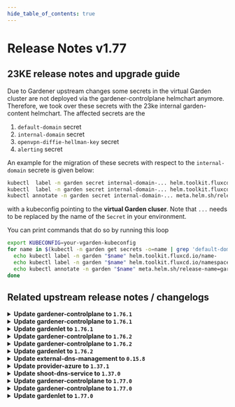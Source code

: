 ```yaml
---
hide_table_of_contents: true
---
```


# Release Notes v1.77

## 23KE release notes and upgrade guide
Due to Gardener upstream changes some secrets in the virtual Garden cluster are not deployed via the gardener-controlplane helmchart anymore. Therefore, we took over these secrets with the 23ke internal garden-content helmchart.
The affected secrets are the
1. `default-domain` secret
2. `internal-domain` secret
3. `openvpn-diffie-hellman-key` secret
4. `alerting` secret

An example for the migration of these secrets with respect to the `internal-domain` secrete is given below:
```sh
kubectl  label -n garden secret internal-domain-... helm.toolkit.fluxcd.io/name-
kubectl  label -n garden secret internal-domain-... helm.toolkit.fluxcd.io/namespace-
kubectl annotate -n garden secret internal-domain-... meta.helm.sh/release-name=garden-content --overwrite
```
with a kubeconfig pointing to the **virtual Garden cluser**. Note that `...` needs to be replaced by the name of the `Secret` in your environment.

You can print commands that do so by running this loop
```sh
export KUBECONFIG=your-vgarden-kubeconfig
for name in $(kubectl -n garden get secrets -o=name | grep 'default-domain\|internal-domain\|openvpn-diffie-hellman-key\|alerting'); do
  echo kubectl label -n garden "$name" helm.toolkit.fluxcd.io/name-
  echo kubectl label -n garden "$name" helm.toolkit.fluxcd.io/namespace-
  echo kubectl annotate -n garden "$name" meta.helm.sh/release-name=garden-content --overwrite
done
```

## Related upstream release notes / changelogs


<details>
<summary><b>Update gardener-controlplane to <code>1.76.1</code></b></summary>

# [gardener/gardener]

## 🐛 Bug Fixes

- `[OPERATOR]` gardenlet: A regression causing metering related recording rules for the aggregate-prometheus not to be applied is now fixed. by @gardener-ci-robot [#8286]

# Docker Images
admission-controller: `eu.gcr.io/gardener-project/gardener/admission-controller:v1.76.1`
apiserver: `eu.gcr.io/gardener-project/gardener/apiserver:v1.76.1`
controller-manager: `eu.gcr.io/gardener-project/gardener/controller-manager:v1.76.1`
scheduler: `eu.gcr.io/gardener-project/gardener/scheduler:v1.76.1`
operator: `eu.gcr.io/gardener-project/gardener/operator:v1.76.1`
gardenlet: `eu.gcr.io/gardener-project/gardener/gardenlet:v1.76.1`
resource-manager: `eu.gcr.io/gardener-project/gardener/resource-manager:v1.76.1`

</details>

<details>
<summary><b>Update gardener-controlplane to <code>1.76.1</code></b></summary>

# [gardener/gardener]

## 🐛 Bug Fixes

- `[OPERATOR]` gardenlet: A regression causing metering related recording rules for the aggregate-prometheus not to be applied is now fixed. by @gardener-ci-robot [#8286]

# Docker Images
admission-controller: `eu.gcr.io/gardener-project/gardener/admission-controller:v1.76.1`
apiserver: `eu.gcr.io/gardener-project/gardener/apiserver:v1.76.1`
controller-manager: `eu.gcr.io/gardener-project/gardener/controller-manager:v1.76.1`
scheduler: `eu.gcr.io/gardener-project/gardener/scheduler:v1.76.1`
operator: `eu.gcr.io/gardener-project/gardener/operator:v1.76.1`
gardenlet: `eu.gcr.io/gardener-project/gardener/gardenlet:v1.76.1`
resource-manager: `eu.gcr.io/gardener-project/gardener/resource-manager:v1.76.1`

</details>

<details>
<summary><b>Update gardenlet to <code>1.76.1</code></b></summary>

# [gardener/gardener]

## 🐛 Bug Fixes

- `[OPERATOR]` gardenlet: A regression causing metering related recording rules for the aggregate-prometheus not to be applied is now fixed. by @gardener-ci-robot [#8286]

# Docker Images
admission-controller: `eu.gcr.io/gardener-project/gardener/admission-controller:v1.76.1`
apiserver: `eu.gcr.io/gardener-project/gardener/apiserver:v1.76.1`
controller-manager: `eu.gcr.io/gardener-project/gardener/controller-manager:v1.76.1`
scheduler: `eu.gcr.io/gardener-project/gardener/scheduler:v1.76.1`
operator: `eu.gcr.io/gardener-project/gardener/operator:v1.76.1`
gardenlet: `eu.gcr.io/gardener-project/gardener/gardenlet:v1.76.1`
resource-manager: `eu.gcr.io/gardener-project/gardener/resource-manager:v1.76.1`

</details>

<details>
<summary><b>Update gardener-controlplane to <code>1.76.2</code></b></summary>

# [gardener/gardener]

## 🐛 Bug Fixes

- `[USER]` An issue has been fixed for highly-available `Shoot`s whose `etcd` clusters didn't get ready in the `Completing` phase of a CA credentials rotation. by @gardener-ci-robot [#8306]
## 🏃 Others

- `[OPERATOR]` A bug preventing `plutono` ingress to use `wildcard-certificate` is fixed. by @gardener-ci-robot [#8318]
- `[OPERATOR]` gardenlet: A regression preventing the alertmanager in the garden namespace from sending email notifications is now fixed. by @gardener-ci-robot [#8314]

# Docker Images
admission-controller: `eu.gcr.io/gardener-project/gardener/admission-controller:v1.76.2`
apiserver: `eu.gcr.io/gardener-project/gardener/apiserver:v1.76.2`
controller-manager: `eu.gcr.io/gardener-project/gardener/controller-manager:v1.76.2`
scheduler: `eu.gcr.io/gardener-project/gardener/scheduler:v1.76.2`
operator: `eu.gcr.io/gardener-project/gardener/operator:v1.76.2`
gardenlet: `eu.gcr.io/gardener-project/gardener/gardenlet:v1.76.2`
resource-manager: `eu.gcr.io/gardener-project/gardener/resource-manager:v1.76.2`

</details>

<details>
<summary><b>Update gardener-controlplane to <code>1.76.2</code></b></summary>

# [gardener/gardener]

## 🐛 Bug Fixes

- `[USER]` An issue has been fixed for highly-available `Shoot`s whose `etcd` clusters didn't get ready in the `Completing` phase of a CA credentials rotation. by @gardener-ci-robot [#8306]
## 🏃 Others

- `[OPERATOR]` A bug preventing `plutono` ingress to use `wildcard-certificate` is fixed. by @gardener-ci-robot [#8318]
- `[OPERATOR]` gardenlet: A regression preventing the alertmanager in the garden namespace from sending email notifications is now fixed. by @gardener-ci-robot [#8314]

# Docker Images
admission-controller: `eu.gcr.io/gardener-project/gardener/admission-controller:v1.76.2`
apiserver: `eu.gcr.io/gardener-project/gardener/apiserver:v1.76.2`
controller-manager: `eu.gcr.io/gardener-project/gardener/controller-manager:v1.76.2`
scheduler: `eu.gcr.io/gardener-project/gardener/scheduler:v1.76.2`
operator: `eu.gcr.io/gardener-project/gardener/operator:v1.76.2`
gardenlet: `eu.gcr.io/gardener-project/gardener/gardenlet:v1.76.2`
resource-manager: `eu.gcr.io/gardener-project/gardener/resource-manager:v1.76.2`

</details>

<details>
<summary><b>Update gardenlet to <code>1.76.2</code></b></summary>

# [gardener/gardener]

## 🐛 Bug Fixes

- `[USER]` An issue has been fixed for highly-available `Shoot`s whose `etcd` clusters didn't get ready in the `Completing` phase of a CA credentials rotation. by @gardener-ci-robot [#8306]
## 🏃 Others

- `[OPERATOR]` A bug preventing `plutono` ingress to use `wildcard-certificate` is fixed. by @gardener-ci-robot [#8318]
- `[OPERATOR]` gardenlet: A regression preventing the alertmanager in the garden namespace from sending email notifications is now fixed. by @gardener-ci-robot [#8314]

# Docker Images
admission-controller: `eu.gcr.io/gardener-project/gardener/admission-controller:v1.76.2`
apiserver: `eu.gcr.io/gardener-project/gardener/apiserver:v1.76.2`
controller-manager: `eu.gcr.io/gardener-project/gardener/controller-manager:v1.76.2`
scheduler: `eu.gcr.io/gardener-project/gardener/scheduler:v1.76.2`
operator: `eu.gcr.io/gardener-project/gardener/operator:v1.76.2`
gardenlet: `eu.gcr.io/gardener-project/gardener/gardenlet:v1.76.2`
resource-manager: `eu.gcr.io/gardener-project/gardener/resource-manager:v1.76.2`

</details>

<details>
<summary><b>Update external-dns-management to <code>0.15.8</code></b></summary>

# [gardener/external-dns-management]

## 🏃 Others

- `[OPERATOR]` Reduce memory footprint for secrets. by @MartinWeindel [#312]
- `[OPERATOR]` Bump builder image from `golang:1.20.5` to `golang:1.20.7` by @MartinWeindel [#312]

</details>

<details>
<summary><b>Update provider-azure to <code>1.37.1</code></b></summary>

# [gardener/gardener-extension-provider-azure]

## 🐛 Bug Fixes

- `[USER]` The node-controller-manager is now set to keep setting deprecated node labels for k8s clusters of version `>=1.26.0, <1.28.0` to ensure pods using persistent volumes with node affinities are scheduled in the cluster. by @kon-angelo [#718]

</details>

<details>
<summary><b>Update shoot-dns-service to <code>1.37.0</code></b></summary>

# [gardener/external-dns-management]

## 🐛 Bug Fixes

- `[OPERATOR]` Update controller-manager-library dependency to fix panic on api-resources discovery. by @MartinWeindel [gardener/external-dns-management#310]
## 🏃 Others

- `[OPERATOR]` Bump builder image from `golang:1.20.5` to `golang:1.20.7` by @MartinWeindel [gardener/external-dns-management#312]
- `[OPERATOR]` Reduce memory footprint for secrets. by @MartinWeindel [gardener/external-dns-management#312]
# [gardener/gardener-extension-shoot-dns-service]

## ⚠️ Breaking Changes

- `[OPERATOR]` `extension-shoot-dns-service` no longer supports Shoots with Кubernetes version < 1.22. by @shafeeqes [#218]
- `[OPERATOR]` The `security.gardener.cloud/pod-security-enforce` annotation in the ControllerRegistration is set to `baseline`. With this, the pods running in the extension namespace should comply with `baseline` pod-security standard. by @shafeeqes [#222]
## 🏃 Others

- `[OPERATOR]` Bumps golang from 1.20.5 to 1.21.0. by @dependabot[bot] [#227]
- `[OPERATOR]` Ensure dns-controller-manager is restarted on CA rotation for remote-access server by @MartinWeindel [#223]
- `[OPERATOR]` Bumps [github.com/gardener/gardener](https://github.com/gardener/gardener) from 1.75.0 to 1.76.2. by @dependabot[bot] [#228]
- `[OPERATOR]` Fix set_dependency_version for `workerlessSupported` by @MartinWeindel [#226]

</details>

<details>
<summary><b>Update gardener-controlplane to <code>1.77.0</code></b></summary>

# [gardener/etcd-backup-restore]

## 📰 Noteworthy

- `[OPERATOR]` Etcd-backup-restore now uses a distroless image as its base image. It is no longer compatible with [etcd-custom-image](https://github.com/gardener/etcd-custom-image), and must be used with [etcd-wrapper](https://github.com/gardener/etcd-wrapper) instead.  by @aaronfern [gardener/etcd-backup-restore#637]
- `[OPERATOR]` Etcd-backup-restore now uses the user home directory to create files. by @aaronfern [gardener/etcd-backup-restore#637]
## 🏃 Others

- `[OPERATOR]` While scaling up a non-HA etcd cluster to HA skipping the scale-up checks for first member of etcd cluster as first member can never be a part of scale-up scenarios. by @ishan16696 [gardener/etcd-backup-restore#649]
- `[OPERATOR]` Backup-restore waits for its etcd to be ready before attempting to update peerUrl by @aaronfern [gardener/etcd-backup-restore#628]
- `[DEVELOPER]` Add CVE categorization for etcd-backup-restore. by @shreyas-s-rao [gardener/etcd-backup-restore#644]
# [gardener/gardener]

## ⚠️ Breaking Changes

- `[DEVELOPER]` If you are using `provider-extension` setup you should adapt your files in `example/provider-extensions/garden/controlplane` because `default-domain` and `internal-domain` secrets are removed from `gardener-controlplane` Helm chart. by @oliver-goetz [#8308]
- `[DEVELOPER]` Package `pkg/utils/managedresources` now works with immutable secrets for managed resources under the hood. Existing secrets will be marked for garbage collection and replaced with immutable ones during the first reconciliation of the managed resource. by @dimityrmirchev [#8116]
- `[DEVELOPER]` The `Secrets` type as well as the `Delete` functions for secrets were removed from `pkg/utils/managedresources/builder` since their usage was prone to errors. The higher level package `pkg/utils/managedresources` should be used instead. by @dimityrmirchev [#8116]
- `[DEPENDENCY]` `hack/generate.sh` has been renamed to `hack/generate-sequential.sh`. by @shafeeqes [#8289]
- `[DEPENDENCY]` The deprecated `extensions/pkg/controller/worker.{Options,ApplyMachineResources{ForConfig}}` symbols have been dropped since `gardenlet` takes over management of the `machine.gardener.cloud/v1alpha1` API CRDs since `gardener/gardener@v1.73`. by @rfranzke [#8280]
- `[OPERATOR]` The `virtual-garden-kube-apiserver` service (for the `virtual-garden` cluster) was switched from type `LoadBalancer` to `ClusterIP`. Please make sure to migrate all DNS records from the `virtual-garden-kube-apiserver` to the `istio-ingressgateway` endpoint before upgrading to this Gardener version. by @timuthy [#8302]
- `[OPERATOR]` `gardenlet` no longer reports the `Bootstrapped` condition on `Seed`s. Instead, it now reports the progress in `.status.lastOperation`, similar to how it's done for `Shoot`s. by @rfranzke [#8290]
- `[OPERATOR]` `default-domain`, `internal-domain`, `alerting` and `openvpn-diffie-hellman` secrets are removed from `gardener-controlplane` Helm chart. Please ensure to update them in a different way before upgrading Gardener. If you would like to prevent Helm from deleting these secret during the upgrade, you could annotate them with `"helm.sh/resource-policy": keep`. by @oliver-goetz [#8308]
## 📰 Noteworthy

- `[DEVELOPER]` The `charts/images.yaml` file was moved to `imagevector/images.yaml`. by @rfranzke [#8250]
- `[DEPENDENCY]` `pkg/utils/chart` does now support embedded charts. The already deprecated methods in the `ChartApplier` and `ChartRenderer` will be removed in a few releases, so extensions should adapt to embedded charts. by @rfranzke [#8250]
- `[OPERATOR]` Gardenlet can now set feature gates for `etcd-druid`. They can be specified via the gardenlet configuration `GardenletConfiguration.EtcdConfig.FeatureGates` by @gardener-ci-robot [#8335]
## ✨ New Features

- `[OPERATOR]` The garbage collection controller now also considers managed resources when deciding if secrets/configmaps should be garbage collected. by @dimityrmirchev [#8116]
- `[OPERATOR]` Gardener Scheduler's Minimal Distance strategy can take scheduling decisions based on region distances configured by operators. This especially improves the allocation for shoots of providers regions for which the standard Levenshtein distance is inappropriate. Please see `docs/concepts/scheduler.md` for more information. by @timuthy [#8277]
- `[OPERATOR]` Operators can now view and manage dashboards for compaction jobs running in shoot control plane. by @abdasgupta [#8206]
- `[OPERATOR]` `maintenance-controller` now disables `PodSecurityPolicy` admission controller when forcefully upgrading the Kubernetes version of a `Shoot` to `v1.25`. It also ensures maximum workers of each for group is greater or equal to its number of zone for forceful upgrades to `v1.27`. by @oliver-goetz [#8281]
- `[OPERATOR]` `kubectl get garden` now features additional printer columns providing more information about the substantial configuration values and statuses. by @rfranzke [#8279]
- `[OPERATOR]` The `gardener-apiserver` now drops expired `Kubernetes` and `MachineImage` versions from `Cloudprofile`s during creation. by @shafeeqes [#8297]
- `[OPERATOR]` `gardener-operator` now takes over management of `fluent-operator` and `vali`. by @vlvasilev [#8240]
- `[USER]` Two additional labels `worker.gardener.cloud/image-name` and `worker.gardener.cloud/image-version` are attached to worker nodes to identify which operating system they are running. This can then be used in selectors that target only workers with a specific operating system and is helpful for e.g. driver deployment. by @MrBatschner [#8295]
- `[USER]` A new feature gate named `ContainerdRegistryHostsDir` is introduced to gardenlet. When enabled, the `/etc/containerd/certs.d` directory is created on the Node and containerd is configured to look up for registries/mirrors configuration in this directory (if there is any configuration applied). In future, the [registry-cache extension](https://github.com/gardener/gardener-extension-registry-cache/) will add such registries/mirrors configuration under this directory (via OperatingSystemConfig mutation). by @ialidzhikov [#8094]
- `[USER]` The `Shoot` maintenance controller now updates the CRI of worker pools from `docker` to `containerd` when force-upgrading from Kubernetes `v1.22` to `v1.23`. by @oliver-goetz [#8272]
- `[DEVELOPER]` Extensions running on seed clusters can get access to the garden cluster by using the injected kubeconfig specified by the `GARDEN_KUBECONFIG` environment variable. You can read about the details in this [doc](https://github.com/gardener/gardener/blob/master/docs/extensions/garden-api-access.md). by @timebertt [#8264]
## 🐛 Bug Fixes

- `[OPERATOR]` When `Shoot`s were updated from non high-availability to `zone` high-availability, it could happen that the control-plane was scheduled to two instead of three zones. This issue is relevant for cloud providers with an inconsistent zone naming (`Azure` is currently the only candidate to our knowledge).  
  Existing shoots with the before mentioned problem must be fixed manually be operators if required. An automatic move of `etcd`s and their volumes is not part of this fix due to availability reasons. by @gardener-ci-robot [#8345]
- `[OPERATOR]` gardenlet: A regression causing metering related recording rules for the aggregate-prometheus not to be applied is now fixed. by @istvanballok [#8284]
- `[USER]` An issue has been fixed for highly-available `Shoot`s whose `etcd` clusters didn't get ready in the `Completing` phase of a CA credentials rotation. by @timuthy [#8303]
## 🏃 Others

- `[OPERATOR]` A bug preventing `prometheus` ingress to use `wildcard-certificate` is fixed. by @acumino [#8319]
- `[OPERATOR]` A bug preventing `plutono` ingress to use `wildcard-certificate` is fixed. by @acumino [#8317]
- `[OPERATOR]` gardenlet: A regression preventing the alertmanager in the garden namespace from sending email notifications is now fixed. by @istvanballok [#8310]
- `[DEVELOPER]` The `github.com/golang/mock/gomock` dependency is replaced by `go.uber.org/mock`. by @afritzler [#8269]
- `[DEVELOPER]` Add failure tolerance option to the `CreateShoot` test. by @hendrikKahl [#8298]
# [gardener/etcd-druid]

## ⚠️ Breaking Changes

- `[OPERATOR]` :warning: `etcd.Status.ClusterSize`, `etcd.Status.ServiceName`, `etcd.Status.UpdatedReplicas` have been marked as deprecated and users should refrain from depending on these fields. by @unmarshall [gardener/etcd-druid#594]
- `[OPERATOR]` File ownership for `var/etcd/data` will be changed to non-root user (65532). by @aaronfern [gardener/etcd-druid#620]
- `[OPERATOR]` Etcd-druid will now deploy distroless `etcd-wrapper` and `etcd-backup-restore` images. Please refer to [etcd-wrapper](https://github.com/gardener/etcd-wrapper) for more information. by @aaronfern [gardener/etcd-druid#620]
- `[OPERATOR]` Etcd-related secrets will now be mounted onto the `/var/` directory instead of `/root/`. by @aaronfern [gardener/etcd-druid#620]
- `[DEVELOPER]` Developer Action Required: The `make deploy` command has been replaced with `make deploy-via-kustomize`. Please update your deployment workflows accordingly. by @seshachalam-yv [gardener/etcd-druid#599]
## ✨ New Features

- `[DEVELOPER]` Makefile has been updated to use `Skaffold` for deploying `etcd-druid` with the `make deploy` target, simplifying the deployment process and eliminating the need to push the image to the container registry for each local development testing. by @seshachalam-yv [gardener/etcd-druid#599]
- `[OPERATOR]` Feature gates have been introduced in etcd-druid, and can be specified using CLI flag `--feature-gate`. by @aaronfern [gardener/etcd-druid#646]
- `[OPERATOR]` Druid now exposes metrics related to snapshot compaction, on default port 8080. Please expose the desired metrics port via the etcd-druid service to allow metrics to be scraped by a Prometheus instance. by @abdasgupta [gardener/etcd-druid#569]
- `[OPERATOR]` `UseEtcdWrapper` feature gate has been introduced to allow users to opt for the new [etcd-wrapper](https://github.com/gardener/etcd-wrapper) image. by @aaronfern [gardener/etcd-druid#646]
## 🐛 Bug Fixes

- `[OPERATOR]` A bug causing incorrect volume mount path for `Etcd`s and `EtcdCopyBackupsTask`s using `Local` snapshot storage provider while using distroless etcd-backup-restore image `v0.25.x` has been resolved. by @aaronfern [gardener/etcd-druid#662]
- `[OPERATOR]` `AllMembersReady` condition has now been fixed to eventually show the correct overall readiness of an etcd cluster. by @unmarshall [gardener/etcd-druid#594]
- `[OPERATOR]` A bug causing `EtcdCopyBackupsTask` jobs to fail to create temp snapshot directory while using distroless etcd-backup-restore image `v0.25.x` has been resolved. by @aaronfern [gardener/etcd-druid#662]
## 🏃 Others

- `[OPERATOR]` Print build version and go runtime info. by @shreyas-s-rao [gardener/etcd-druid#636]
- `[OPERATOR]` Bumped up the custom image version to v3.4.13-bootstrap-11 by @abdasgupta [gardener/etcd-druid#623]
- `[OPERATOR]` When scaling from single-node to multi-node etcd cluster, Etcd Druid will now first ensure that any change to the peer URL (e.g TLS enablement)  is seen by the existing etcd process running within the etcd member pod. Once that is confirmed then it will scale up the Etcd StatefulSet and add relevant annotations. by @unmarshall [gardener/etcd-druid#598]
- `[DEVELOPER]` Refactored `statefulset`, `service`, `poddisruptionbudget`, `lease`, and `configmap` components to use default labels and owner references from `etcd`. by @seshachalam-yv [gardener/etcd-druid#559]
- `[DEVELOPER]` Add CVE categorization for etcd-druid. by @shreyas-s-rao [gardener/etcd-druid#634]
# [gardener/vpn2]

## 📰 Noteworthy

- `[OPERATOR]` Bump builder image golang from `1.20.4` to `1.20.6`  by @axel7born [gardener/vpn2#33]
# [gardener/hvpa-controller]

## 🐛 Bug Fixes

- `[OPERATOR]` Fixed a bug that caused HVPA reconciliation to fail with `expected pointer, but got v2beta1.MetricSpec type` when the HPA spec had changed. by @voelzmo [gardener/hvpa-controller#125]

</details>

<details>
<summary><b>Update gardener-controlplane to <code>1.77.0</code></b></summary>

# [gardener/etcd-backup-restore]

## 📰 Noteworthy

- `[OPERATOR]` Etcd-backup-restore now uses a distroless image as its base image. It is no longer compatible with [etcd-custom-image](https://github.com/gardener/etcd-custom-image), and must be used with [etcd-wrapper](https://github.com/gardener/etcd-wrapper) instead.  by @aaronfern [gardener/etcd-backup-restore#637]
- `[OPERATOR]` Etcd-backup-restore now uses the user home directory to create files. by @aaronfern [gardener/etcd-backup-restore#637]
## 🏃 Others

- `[OPERATOR]` While scaling up a non-HA etcd cluster to HA skipping the scale-up checks for first member of etcd cluster as first member can never be a part of scale-up scenarios. by @ishan16696 [gardener/etcd-backup-restore#649]
- `[OPERATOR]` Backup-restore waits for its etcd to be ready before attempting to update peerUrl by @aaronfern [gardener/etcd-backup-restore#628]
- `[DEVELOPER]` Add CVE categorization for etcd-backup-restore. by @shreyas-s-rao [gardener/etcd-backup-restore#644]
# [gardener/gardener]

## ⚠️ Breaking Changes

- `[DEVELOPER]` If you are using `provider-extension` setup you should adapt your files in `example/provider-extensions/garden/controlplane` because `default-domain` and `internal-domain` secrets are removed from `gardener-controlplane` Helm chart. by @oliver-goetz [#8308]
- `[DEVELOPER]` Package `pkg/utils/managedresources` now works with immutable secrets for managed resources under the hood. Existing secrets will be marked for garbage collection and replaced with immutable ones during the first reconciliation of the managed resource. by @dimityrmirchev [#8116]
- `[DEVELOPER]` The `Secrets` type as well as the `Delete` functions for secrets were removed from `pkg/utils/managedresources/builder` since their usage was prone to errors. The higher level package `pkg/utils/managedresources` should be used instead. by @dimityrmirchev [#8116]
- `[DEPENDENCY]` `hack/generate.sh` has been renamed to `hack/generate-sequential.sh`. by @shafeeqes [#8289]
- `[DEPENDENCY]` The deprecated `extensions/pkg/controller/worker.{Options,ApplyMachineResources{ForConfig}}` symbols have been dropped since `gardenlet` takes over management of the `machine.gardener.cloud/v1alpha1` API CRDs since `gardener/gardener@v1.73`. by @rfranzke [#8280]
- `[OPERATOR]` The `virtual-garden-kube-apiserver` service (for the `virtual-garden` cluster) was switched from type `LoadBalancer` to `ClusterIP`. Please make sure to migrate all DNS records from the `virtual-garden-kube-apiserver` to the `istio-ingressgateway` endpoint before upgrading to this Gardener version. by @timuthy [#8302]
- `[OPERATOR]` `gardenlet` no longer reports the `Bootstrapped` condition on `Seed`s. Instead, it now reports the progress in `.status.lastOperation`, similar to how it's done for `Shoot`s. by @rfranzke [#8290]
- `[OPERATOR]` `default-domain`, `internal-domain`, `alerting` and `openvpn-diffie-hellman` secrets are removed from `gardener-controlplane` Helm chart. Please ensure to update them in a different way before upgrading Gardener. If you would like to prevent Helm from deleting these secret during the upgrade, you could annotate them with `"helm.sh/resource-policy": keep`. by @oliver-goetz [#8308]
## 📰 Noteworthy

- `[DEVELOPER]` The `charts/images.yaml` file was moved to `imagevector/images.yaml`. by @rfranzke [#8250]
- `[DEPENDENCY]` `pkg/utils/chart` does now support embedded charts. The already deprecated methods in the `ChartApplier` and `ChartRenderer` will be removed in a few releases, so extensions should adapt to embedded charts. by @rfranzke [#8250]
- `[OPERATOR]` Gardenlet can now set feature gates for `etcd-druid`. They can be specified via the gardenlet configuration `GardenletConfiguration.EtcdConfig.FeatureGates` by @gardener-ci-robot [#8335]
## ✨ New Features

- `[OPERATOR]` The garbage collection controller now also considers managed resources when deciding if secrets/configmaps should be garbage collected. by @dimityrmirchev [#8116]
- `[OPERATOR]` Gardener Scheduler's Minimal Distance strategy can take scheduling decisions based on region distances configured by operators. This especially improves the allocation for shoots of providers regions for which the standard Levenshtein distance is inappropriate. Please see `docs/concepts/scheduler.md` for more information. by @timuthy [#8277]
- `[OPERATOR]` Operators can now view and manage dashboards for compaction jobs running in shoot control plane. by @abdasgupta [#8206]
- `[OPERATOR]` `maintenance-controller` now disables `PodSecurityPolicy` admission controller when forcefully upgrading the Kubernetes version of a `Shoot` to `v1.25`. It also ensures maximum workers of each for group is greater or equal to its number of zone for forceful upgrades to `v1.27`. by @oliver-goetz [#8281]
- `[OPERATOR]` `kubectl get garden` now features additional printer columns providing more information about the substantial configuration values and statuses. by @rfranzke [#8279]
- `[OPERATOR]` The `gardener-apiserver` now drops expired `Kubernetes` and `MachineImage` versions from `Cloudprofile`s during creation. by @shafeeqes [#8297]
- `[OPERATOR]` `gardener-operator` now takes over management of `fluent-operator` and `vali`. by @vlvasilev [#8240]
- `[USER]` Two additional labels `worker.gardener.cloud/image-name` and `worker.gardener.cloud/image-version` are attached to worker nodes to identify which operating system they are running. This can then be used in selectors that target only workers with a specific operating system and is helpful for e.g. driver deployment. by @MrBatschner [#8295]
- `[USER]` A new feature gate named `ContainerdRegistryHostsDir` is introduced to gardenlet. When enabled, the `/etc/containerd/certs.d` directory is created on the Node and containerd is configured to look up for registries/mirrors configuration in this directory (if there is any configuration applied). In future, the [registry-cache extension](https://github.com/gardener/gardener-extension-registry-cache/) will add such registries/mirrors configuration under this directory (via OperatingSystemConfig mutation). by @ialidzhikov [#8094]
- `[USER]` The `Shoot` maintenance controller now updates the CRI of worker pools from `docker` to `containerd` when force-upgrading from Kubernetes `v1.22` to `v1.23`. by @oliver-goetz [#8272]
- `[DEVELOPER]` Extensions running on seed clusters can get access to the garden cluster by using the injected kubeconfig specified by the `GARDEN_KUBECONFIG` environment variable. You can read about the details in this [doc](https://github.com/gardener/gardener/blob/master/docs/extensions/garden-api-access.md). by @timebertt [#8264]
## 🐛 Bug Fixes

- `[OPERATOR]` When `Shoot`s were updated from non high-availability to `zone` high-availability, it could happen that the control-plane was scheduled to two instead of three zones. This issue is relevant for cloud providers with an inconsistent zone naming (`Azure` is currently the only candidate to our knowledge).  
  Existing shoots with the before mentioned problem must be fixed manually be operators if required. An automatic move of `etcd`s and their volumes is not part of this fix due to availability reasons. by @gardener-ci-robot [#8345]
- `[OPERATOR]` gardenlet: A regression causing metering related recording rules for the aggregate-prometheus not to be applied is now fixed. by @istvanballok [#8284]
- `[USER]` An issue has been fixed for highly-available `Shoot`s whose `etcd` clusters didn't get ready in the `Completing` phase of a CA credentials rotation. by @timuthy [#8303]
## 🏃 Others

- `[OPERATOR]` A bug preventing `prometheus` ingress to use `wildcard-certificate` is fixed. by @acumino [#8319]
- `[OPERATOR]` A bug preventing `plutono` ingress to use `wildcard-certificate` is fixed. by @acumino [#8317]
- `[OPERATOR]` gardenlet: A regression preventing the alertmanager in the garden namespace from sending email notifications is now fixed. by @istvanballok [#8310]
- `[DEVELOPER]` The `github.com/golang/mock/gomock` dependency is replaced by `go.uber.org/mock`. by @afritzler [#8269]
- `[DEVELOPER]` Add failure tolerance option to the `CreateShoot` test. by @hendrikKahl [#8298]
# [gardener/etcd-druid]

## ⚠️ Breaking Changes

- `[OPERATOR]` :warning: `etcd.Status.ClusterSize`, `etcd.Status.ServiceName`, `etcd.Status.UpdatedReplicas` have been marked as deprecated and users should refrain from depending on these fields. by @unmarshall [gardener/etcd-druid#594]
- `[OPERATOR]` File ownership for `var/etcd/data` will be changed to non-root user (65532). by @aaronfern [gardener/etcd-druid#620]
- `[OPERATOR]` Etcd-druid will now deploy distroless `etcd-wrapper` and `etcd-backup-restore` images. Please refer to [etcd-wrapper](https://github.com/gardener/etcd-wrapper) for more information. by @aaronfern [gardener/etcd-druid#620]
- `[OPERATOR]` Etcd-related secrets will now be mounted onto the `/var/` directory instead of `/root/`. by @aaronfern [gardener/etcd-druid#620]
- `[DEVELOPER]` Developer Action Required: The `make deploy` command has been replaced with `make deploy-via-kustomize`. Please update your deployment workflows accordingly. by @seshachalam-yv [gardener/etcd-druid#599]
## ✨ New Features

- `[DEVELOPER]` Makefile has been updated to use `Skaffold` for deploying `etcd-druid` with the `make deploy` target, simplifying the deployment process and eliminating the need to push the image to the container registry for each local development testing. by @seshachalam-yv [gardener/etcd-druid#599]
- `[OPERATOR]` Feature gates have been introduced in etcd-druid, and can be specified using CLI flag `--feature-gate`. by @aaronfern [gardener/etcd-druid#646]
- `[OPERATOR]` Druid now exposes metrics related to snapshot compaction, on default port 8080. Please expose the desired metrics port via the etcd-druid service to allow metrics to be scraped by a Prometheus instance. by @abdasgupta [gardener/etcd-druid#569]
- `[OPERATOR]` `UseEtcdWrapper` feature gate has been introduced to allow users to opt for the new [etcd-wrapper](https://github.com/gardener/etcd-wrapper) image. by @aaronfern [gardener/etcd-druid#646]
## 🐛 Bug Fixes

- `[OPERATOR]` A bug causing incorrect volume mount path for `Etcd`s and `EtcdCopyBackupsTask`s using `Local` snapshot storage provider while using distroless etcd-backup-restore image `v0.25.x` has been resolved. by @aaronfern [gardener/etcd-druid#662]
- `[OPERATOR]` `AllMembersReady` condition has now been fixed to eventually show the correct overall readiness of an etcd cluster. by @unmarshall [gardener/etcd-druid#594]
- `[OPERATOR]` A bug causing `EtcdCopyBackupsTask` jobs to fail to create temp snapshot directory while using distroless etcd-backup-restore image `v0.25.x` has been resolved. by @aaronfern [gardener/etcd-druid#662]
## 🏃 Others

- `[OPERATOR]` Print build version and go runtime info. by @shreyas-s-rao [gardener/etcd-druid#636]
- `[OPERATOR]` Bumped up the custom image version to v3.4.13-bootstrap-11 by @abdasgupta [gardener/etcd-druid#623]
- `[OPERATOR]` When scaling from single-node to multi-node etcd cluster, Etcd Druid will now first ensure that any change to the peer URL (e.g TLS enablement)  is seen by the existing etcd process running within the etcd member pod. Once that is confirmed then it will scale up the Etcd StatefulSet and add relevant annotations. by @unmarshall [gardener/etcd-druid#598]
- `[DEVELOPER]` Refactored `statefulset`, `service`, `poddisruptionbudget`, `lease`, and `configmap` components to use default labels and owner references from `etcd`. by @seshachalam-yv [gardener/etcd-druid#559]
- `[DEVELOPER]` Add CVE categorization for etcd-druid. by @shreyas-s-rao [gardener/etcd-druid#634]
# [gardener/vpn2]

## 📰 Noteworthy

- `[OPERATOR]` Bump builder image golang from `1.20.4` to `1.20.6`  by @axel7born [gardener/vpn2#33]
# [gardener/hvpa-controller]

## 🐛 Bug Fixes

- `[OPERATOR]` Fixed a bug that caused HVPA reconciliation to fail with `expected pointer, but got v2beta1.MetricSpec type` when the HPA spec had changed. by @voelzmo [gardener/hvpa-controller#125]

</details>

<details>
<summary><b>Update gardenlet to <code>1.77.0</code></b></summary>

# [gardener/etcd-backup-restore]

## 📰 Noteworthy

- `[OPERATOR]` Etcd-backup-restore now uses a distroless image as its base image. It is no longer compatible with [etcd-custom-image](https://github.com/gardener/etcd-custom-image), and must be used with [etcd-wrapper](https://github.com/gardener/etcd-wrapper) instead.  by @aaronfern [gardener/etcd-backup-restore#637]
- `[OPERATOR]` Etcd-backup-restore now uses the user home directory to create files. by @aaronfern [gardener/etcd-backup-restore#637]
## 🏃 Others

- `[OPERATOR]` While scaling up a non-HA etcd cluster to HA skipping the scale-up checks for first member of etcd cluster as first member can never be a part of scale-up scenarios. by @ishan16696 [gardener/etcd-backup-restore#649]
- `[OPERATOR]` Backup-restore waits for its etcd to be ready before attempting to update peerUrl by @aaronfern [gardener/etcd-backup-restore#628]
- `[DEVELOPER]` Add CVE categorization for etcd-backup-restore. by @shreyas-s-rao [gardener/etcd-backup-restore#644]
# [gardener/gardener]

## ⚠️ Breaking Changes

- `[DEVELOPER]` If you are using `provider-extension` setup you should adapt your files in `example/provider-extensions/garden/controlplane` because `default-domain` and `internal-domain` secrets are removed from `gardener-controlplane` Helm chart. by @oliver-goetz [#8308]
- `[DEVELOPER]` Package `pkg/utils/managedresources` now works with immutable secrets for managed resources under the hood. Existing secrets will be marked for garbage collection and replaced with immutable ones during the first reconciliation of the managed resource. by @dimityrmirchev [#8116]
- `[DEVELOPER]` The `Secrets` type as well as the `Delete` functions for secrets were removed from `pkg/utils/managedresources/builder` since their usage was prone to errors. The higher level package `pkg/utils/managedresources` should be used instead. by @dimityrmirchev [#8116]
- `[DEPENDENCY]` `hack/generate.sh` has been renamed to `hack/generate-sequential.sh`. by @shafeeqes [#8289]
- `[DEPENDENCY]` The deprecated `extensions/pkg/controller/worker.{Options,ApplyMachineResources{ForConfig}}` symbols have been dropped since `gardenlet` takes over management of the `machine.gardener.cloud/v1alpha1` API CRDs since `gardener/gardener@v1.73`. by @rfranzke [#8280]
- `[OPERATOR]` The `virtual-garden-kube-apiserver` service (for the `virtual-garden` cluster) was switched from type `LoadBalancer` to `ClusterIP`. Please make sure to migrate all DNS records from the `virtual-garden-kube-apiserver` to the `istio-ingressgateway` endpoint before upgrading to this Gardener version. by @timuthy [#8302]
- `[OPERATOR]` `gardenlet` no longer reports the `Bootstrapped` condition on `Seed`s. Instead, it now reports the progress in `.status.lastOperation`, similar to how it's done for `Shoot`s. by @rfranzke [#8290]
- `[OPERATOR]` `default-domain`, `internal-domain`, `alerting` and `openvpn-diffie-hellman` secrets are removed from `gardener-controlplane` Helm chart. Please ensure to update them in a different way before upgrading Gardener. If you would like to prevent Helm from deleting these secret during the upgrade, you could annotate them with `"helm.sh/resource-policy": keep`. by @oliver-goetz [#8308]
## 📰 Noteworthy

- `[DEVELOPER]` The `charts/images.yaml` file was moved to `imagevector/images.yaml`. by @rfranzke [#8250]
- `[DEPENDENCY]` `pkg/utils/chart` does now support embedded charts. The already deprecated methods in the `ChartApplier` and `ChartRenderer` will be removed in a few releases, so extensions should adapt to embedded charts. by @rfranzke [#8250]
- `[OPERATOR]` Gardenlet can now set feature gates for `etcd-druid`. They can be specified via the gardenlet configuration `GardenletConfiguration.EtcdConfig.FeatureGates` by @gardener-ci-robot [#8335]
## ✨ New Features

- `[OPERATOR]` The garbage collection controller now also considers managed resources when deciding if secrets/configmaps should be garbage collected. by @dimityrmirchev [#8116]
- `[OPERATOR]` Gardener Scheduler's Minimal Distance strategy can take scheduling decisions based on region distances configured by operators. This especially improves the allocation for shoots of providers regions for which the standard Levenshtein distance is inappropriate. Please see `docs/concepts/scheduler.md` for more information. by @timuthy [#8277]
- `[OPERATOR]` Operators can now view and manage dashboards for compaction jobs running in shoot control plane. by @abdasgupta [#8206]
- `[OPERATOR]` `maintenance-controller` now disables `PodSecurityPolicy` admission controller when forcefully upgrading the Kubernetes version of a `Shoot` to `v1.25`. It also ensures maximum workers of each for group is greater or equal to its number of zone for forceful upgrades to `v1.27`. by @oliver-goetz [#8281]
- `[OPERATOR]` `kubectl get garden` now features additional printer columns providing more information about the substantial configuration values and statuses. by @rfranzke [#8279]
- `[OPERATOR]` The `gardener-apiserver` now drops expired `Kubernetes` and `MachineImage` versions from `Cloudprofile`s during creation. by @shafeeqes [#8297]
- `[OPERATOR]` `gardener-operator` now takes over management of `fluent-operator` and `vali`. by @vlvasilev [#8240]
- `[USER]` Two additional labels `worker.gardener.cloud/image-name` and `worker.gardener.cloud/image-version` are attached to worker nodes to identify which operating system they are running. This can then be used in selectors that target only workers with a specific operating system and is helpful for e.g. driver deployment. by @MrBatschner [#8295]
- `[USER]` A new feature gate named `ContainerdRegistryHostsDir` is introduced to gardenlet. When enabled, the `/etc/containerd/certs.d` directory is created on the Node and containerd is configured to look up for registries/mirrors configuration in this directory (if there is any configuration applied). In future, the [registry-cache extension](https://github.com/gardener/gardener-extension-registry-cache/) will add such registries/mirrors configuration under this directory (via OperatingSystemConfig mutation). by @ialidzhikov [#8094]
- `[USER]` The `Shoot` maintenance controller now updates the CRI of worker pools from `docker` to `containerd` when force-upgrading from Kubernetes `v1.22` to `v1.23`. by @oliver-goetz [#8272]
- `[DEVELOPER]` Extensions running on seed clusters can get access to the garden cluster by using the injected kubeconfig specified by the `GARDEN_KUBECONFIG` environment variable. You can read about the details in this [doc](https://github.com/gardener/gardener/blob/master/docs/extensions/garden-api-access.md). by @timebertt [#8264]
## 🐛 Bug Fixes

- `[OPERATOR]` When `Shoot`s were updated from non high-availability to `zone` high-availability, it could happen that the control-plane was scheduled to two instead of three zones. This issue is relevant for cloud providers with an inconsistent zone naming (`Azure` is currently the only candidate to our knowledge).  
  Existing shoots with the before mentioned problem must be fixed manually be operators if required. An automatic move of `etcd`s and their volumes is not part of this fix due to availability reasons. by @gardener-ci-robot [#8345]
- `[OPERATOR]` gardenlet: A regression causing metering related recording rules for the aggregate-prometheus not to be applied is now fixed. by @istvanballok [#8284]
- `[USER]` An issue has been fixed for highly-available `Shoot`s whose `etcd` clusters didn't get ready in the `Completing` phase of a CA credentials rotation. by @timuthy [#8303]
## 🏃 Others

- `[OPERATOR]` A bug preventing `prometheus` ingress to use `wildcard-certificate` is fixed. by @acumino [#8319]
- `[OPERATOR]` A bug preventing `plutono` ingress to use `wildcard-certificate` is fixed. by @acumino [#8317]
- `[OPERATOR]` gardenlet: A regression preventing the alertmanager in the garden namespace from sending email notifications is now fixed. by @istvanballok [#8310]
- `[DEVELOPER]` The `github.com/golang/mock/gomock` dependency is replaced by `go.uber.org/mock`. by @afritzler [#8269]
- `[DEVELOPER]` Add failure tolerance option to the `CreateShoot` test. by @hendrikKahl [#8298]
# [gardener/etcd-druid]

## ⚠️ Breaking Changes

- `[OPERATOR]` :warning: `etcd.Status.ClusterSize`, `etcd.Status.ServiceName`, `etcd.Status.UpdatedReplicas` have been marked as deprecated and users should refrain from depending on these fields. by @unmarshall [gardener/etcd-druid#594]
- `[OPERATOR]` File ownership for `var/etcd/data` will be changed to non-root user (65532). by @aaronfern [gardener/etcd-druid#620]
- `[OPERATOR]` Etcd-druid will now deploy distroless `etcd-wrapper` and `etcd-backup-restore` images. Please refer to [etcd-wrapper](https://github.com/gardener/etcd-wrapper) for more information. by @aaronfern [gardener/etcd-druid#620]
- `[OPERATOR]` Etcd-related secrets will now be mounted onto the `/var/` directory instead of `/root/`. by @aaronfern [gardener/etcd-druid#620]
- `[DEVELOPER]` Developer Action Required: The `make deploy` command has been replaced with `make deploy-via-kustomize`. Please update your deployment workflows accordingly. by @seshachalam-yv [gardener/etcd-druid#599]
## ✨ New Features

- `[DEVELOPER]` Makefile has been updated to use `Skaffold` for deploying `etcd-druid` with the `make deploy` target, simplifying the deployment process and eliminating the need to push the image to the container registry for each local development testing. by @seshachalam-yv [gardener/etcd-druid#599]
- `[OPERATOR]` Feature gates have been introduced in etcd-druid, and can be specified using CLI flag `--feature-gate`. by @aaronfern [gardener/etcd-druid#646]
- `[OPERATOR]` Druid now exposes metrics related to snapshot compaction, on default port 8080. Please expose the desired metrics port via the etcd-druid service to allow metrics to be scraped by a Prometheus instance. by @abdasgupta [gardener/etcd-druid#569]
- `[OPERATOR]` `UseEtcdWrapper` feature gate has been introduced to allow users to opt for the new [etcd-wrapper](https://github.com/gardener/etcd-wrapper) image. by @aaronfern [gardener/etcd-druid#646]
## 🐛 Bug Fixes

- `[OPERATOR]` A bug causing incorrect volume mount path for `Etcd`s and `EtcdCopyBackupsTask`s using `Local` snapshot storage provider while using distroless etcd-backup-restore image `v0.25.x` has been resolved. by @aaronfern [gardener/etcd-druid#662]
- `[OPERATOR]` `AllMembersReady` condition has now been fixed to eventually show the correct overall readiness of an etcd cluster. by @unmarshall [gardener/etcd-druid#594]
- `[OPERATOR]` A bug causing `EtcdCopyBackupsTask` jobs to fail to create temp snapshot directory while using distroless etcd-backup-restore image `v0.25.x` has been resolved. by @aaronfern [gardener/etcd-druid#662]
## 🏃 Others

- `[OPERATOR]` Print build version and go runtime info. by @shreyas-s-rao [gardener/etcd-druid#636]
- `[OPERATOR]` Bumped up the custom image version to v3.4.13-bootstrap-11 by @abdasgupta [gardener/etcd-druid#623]
- `[OPERATOR]` When scaling from single-node to multi-node etcd cluster, Etcd Druid will now first ensure that any change to the peer URL (e.g TLS enablement)  is seen by the existing etcd process running within the etcd member pod. Once that is confirmed then it will scale up the Etcd StatefulSet and add relevant annotations. by @unmarshall [gardener/etcd-druid#598]
- `[DEVELOPER]` Refactored `statefulset`, `service`, `poddisruptionbudget`, `lease`, and `configmap` components to use default labels and owner references from `etcd`. by @seshachalam-yv [gardener/etcd-druid#559]
- `[DEVELOPER]` Add CVE categorization for etcd-druid. by @shreyas-s-rao [gardener/etcd-druid#634]
# [gardener/vpn2]

## 📰 Noteworthy

- `[OPERATOR]` Bump builder image golang from `1.20.4` to `1.20.6`  by @axel7born [gardener/vpn2#33]
# [gardener/hvpa-controller]

## 🐛 Bug Fixes

- `[OPERATOR]` Fixed a bug that caused HVPA reconciliation to fail with `expected pointer, but got v2beta1.MetricSpec type` when the HPA spec had changed. by @voelzmo [gardener/hvpa-controller#125]

</details>
